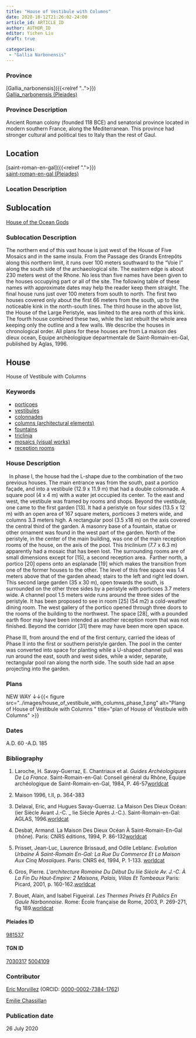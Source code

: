 ```yaml
---
title: "House of Vestibule with Columns"
date: 2020-10-12T21:26:02-24:00
article_id: ARTICLE_ID
author: AUTHOR_ID
editor: Yichen Liu
draft: true

categories:
 - "Gallia Narbonensis"
---
```


### Province

[Gallia_narbonensis]({{<relref "..">}}) \
[Gallia_narbonensis (Pleiades)](https://pleiades.stoa.org/places/981537)

### Province Description

Ancient Roman colony (founded 118 BCE) and senatorial province located in modern southern France, along the Mediterranean. This province had stronger cultural and political ties to Italy than the rest of Gaul.

## Location

[saint-roman-en-gal]({{<relref ".">}}) \
[saint-roman-en-gal (Pleiades)]()

### Location Description

<!--### Location Description-->

<!-- LEAVE THIS BLANK FOR NOW -->

## Sublocation

[House of the Ocean Gods](#)

### Sublocation Description

The northern end of this vast house is just west of the House of Five Mosaics and in the same insula. From the Passage des Grands Entrepôts along this northern limit, it runs over 100 meters southward to the “Voie I” along the south side of the archaeological site. The eastern edge is about 230 meters west of the Rhone. No less than five names have been given to the houses occupying part or all of the site. The following table of these names with approximate dates may help the reader keep them straight. The final house runs just over 100 meters from south to north. The first two houses covered only about the first 66 meters from the south, up to the noticeable kink in the north-south lines. The third house in the above list, the House of the Large Peristyle, was limited to the area north of this kink. The fourth house combined these two, while the last rebuilt the whole area keeping only the outline and a few walls. We describe the houses in chronological order. All plans for these houses are from La maison des dieux ocean, Equipe archèologique departmentale de Saint-Romain-en-Gal, published by Aglas, 1996.

<!-- DESCRIPTION -->

## House

House of Vestibule with Columns


### Keywords

- [porticoes](http://vocab.getty.edu/page/aat/300004145)
- [vestibules](http://vocab.getty.edu/page/aat/300083076)
- [colonnades](http://vocab.getty.edu/page/aat/300002613)
- [columns (architectural elements)](http://vocab.getty.edu/page/aat/300001571)
- [fountains](http://vocab.getty.edu/page/aat/300006179)
- [triclinia](http://vocab.getty.edu/page/aat/300004359)
- [mosaics (visual works)](http://vocab.getty.edu/page/aat/300015342)
- [reception rooms](http://vocab.getty.edu/page/aat/300077176)







### House Description
 
In phase I, the house had the L-shape due to the combination of the two previous houses. The main entrance was from the south, past a portico façade, and into a vestibule (12.9 x 11.9 m) that had a double colonnade. A square pool (4 x 4 m) with a water jet occupied its center. To the east and west, the vestibule was framed by rooms and shops. Beyond the vestibule, one came to the first garden [13]. It had a peristyle on four sides (13.5 x 12 m) with an open area of 167 square meters, porticoes 3 meters wide, and columns 3.3 meters high. A rectangular pool (3.5 x18 m) on the axis covered the central third of the garden. A masonry base of a fountain, statue or other ornament was found in the west part of the garden.
North of the peristyle, in the center of the main building, was one of the main reception rooms of the house, on the axis of the pool. This *triclinium* (7.7 x 6.3 m) apparently had a mosaic that has been lost. The surrounding rooms are of small dimensions except for [15], a second reception area.
 Farther north, a portico [20] opens onto an esplanade [19] which makes the transition from one of the former houses to the other. The level of this free space was 1.4 meters above that of the garden ahead; stairs to the left and right led down. This second large garden (35 x 30 m), open towards the south, is surrounded on the other three sides by a peristyle with porticoes 3.7 meters wide. A channel pool 1.5 meters wide runs around the three sides of the peristyle. It has been proposed to see in room [25] (54 m2) a cold-weather dining room. The west gallery of the portico opened through three doors to the rooms of the building to the northwest. The space [28], with a pounded earth floor may have been intended as another reception room that was not finished. Beyond the corridor [31] there may have been more open space.

Phase III, from around the end of the first century, carried the ideas of Phase II into the first or southern peristyle garden. The pool in the center was converted into space for planting while a U-shaped channel pull was run around the east, south and west sides, while a wider, separate, rectangular pool ran along the north side. The south side had an apse projecting into the garden.





### Plans



NEW WAY ↓↓{{< figure src="../images/house_of_vestibule_with_columns_phase_1.png" alt="Plang of House of Vestibule with Columns " title="plan of House of Vestibule with Columns" >}}




### Dates

A.D. 60 -A.D. 185

### Bibliography

1. Laroche, H. Savay-Guerraz, E. Chantriaux et al. *Guides Archéologiques De La France*. Saint-Romain-en-Gal: Conseil général du Rhône, Equipe archéologique de Saint-Romain-en-Gal, 1984, P. 46-57[worldcat](http://www.worldcat.org/oclc/234328026)

2. Maison 1996, t.II,  p. 364-383

3. Delaval, Eric, and Hugues Savay-Guerraz. La Maison Des Dieux Océan: (ier Siècle Avant J.-C. _ Iie Siècle Après J.-C.). Saint-Romain-en-Gal: AGLAS, 1996.[worldcat](http://www.worldcat.org/oclc/491540345)

4. Desbat, Armand. La Maison Des Dieux Océan À Saint-Romain-En-Gal (rhône). Paris: CNRS éditions, 1994, P. 86-132[worldcat](http://www.worldcat.org/oclc/45622989)

5. Prisset, Jean-Luc, Laurence Brissaud, and Odile Leblanc. *Evolution Urbaine À Saint-Romain En-Gal: La Rue Du Commerce Et La Maison Aux Cinq Mosaïques*. Paris: CNRS éd, 1994, P. 1-133. [worldcat](http://www.worldcat.org/oclc/491540838)

6. Gros, Pierre. *L'architecture Romaine Du Début Du Iiie Siècle Av. J.-C. À La Fin Du Haut-Empire: 2 Maisons, Palais, Villas Et Tombeaux* Paris: Picard, 2001, p. 160-162.[worldcat](http://www.worldcat.org/oclc/1169743067)

7. Bouet, Alain, and Isabel Figueiral. *Les Thermes Privés Et Publics En Gaule Narbonnaise*. Rome: École française de Rome, 2003, P. 269-271, fig 189.[worldcat](http://www.worldcat.org/oclc/43416334)


#### Pleiades ID

[981537](https://pleiades.stoa.org/places/981537)

#### TGN ID

[7030317](http://vocab.getty.edu/page/tgn/7030317)
[5004109](http://vocab.getty.edu/page/tgn/5004109)

### Contributor

[Eric Morvillez](link) (ORCID: [0000-0002-7384-1762](https://orcid.org/0000-0002-7384-1762))

[Emilie Chassillan](link)
### Publication date

26 July 2020

<!--### Related articles-->

<!-- Links to other related articles. Leave blank for now -->